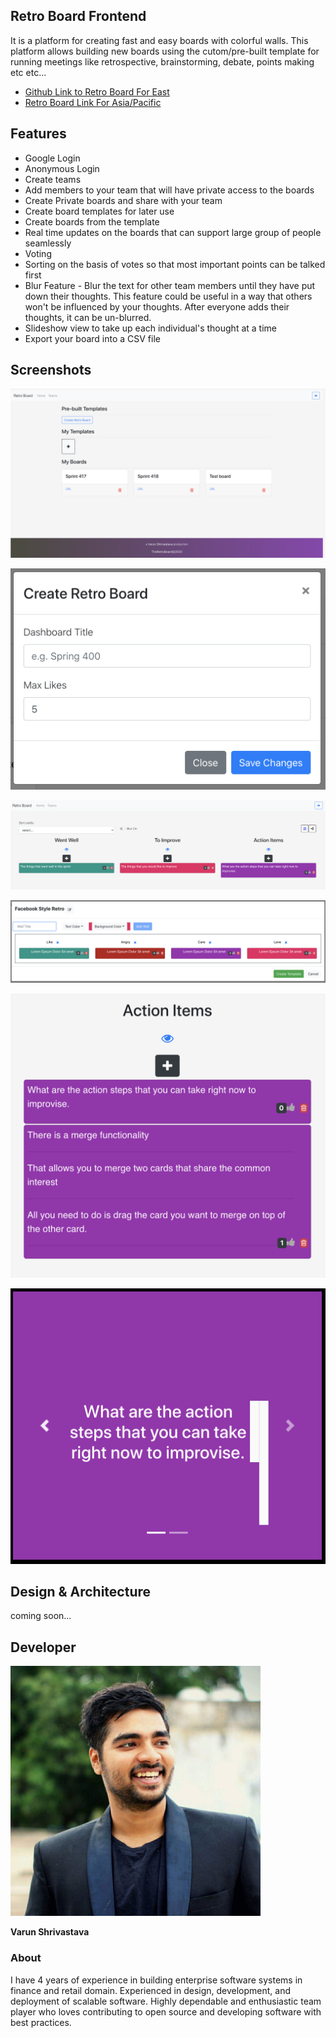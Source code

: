 ## Retro Board Frontend

It is a platform for creating fast and easy
boards with colorful walls. This platform allows
building new boards using the cutom/pre-built template
for running meetings like retrospective, brainstorming, 
debate, points making etc etc...

- [Github Link to Retro Board For East](https://vslala.github.io/retro-board/#/)
- [Retro Board Link For Asia/Pacific](http://retro.bemyaficionado.com)



## Features

- Google Login
- Anonymous Login
- Create teams
- Add members to your team that will have private access to the boards
- Create Private boards and share with your team
- Create board templates for later use
- Create boards from the template
- Real time updates on the boards that can support large group of people seamlessly
- Voting 
- Sorting on the basis of votes so that most important points can be talked first
- Blur Feature - Blur the
text for other team members until they have put down their thoughts.
This feature could be useful in a way that others won't be influenced by your thoughts.
After everyone adds their thoughts, it can be un-blurred.
- Slideshow view to take up each individual's thought at a time
- Export your board into a CSV file

## Screenshots

![dashboard](docs/images/dashboard.png)

![create retro board](docs/images/create-retro-board.png)

![retro board](docs/images/pre-built-retro-board.png)

![custom template creator](docs/images/create-custom-template.png)

![retro board wall](docs/images/retro-board-wall.png)

![slideshow view](docs/images/slideshow-view.png)

## Design & Architecture

coming soon...

## Developer

![Varun Shrivastava](docs/images/VarunShrivastava_LinkedIn.jpeg)

**Varun Shrivastava**

### About
I have 4 years of experience in building enterprise 
software systems in finance and retail domain. 
Experienced in design, development, and deployment of 
scalable software. Highly dependable and enthusiastic 
team player who loves contributing to open source 
and developing software with best practices.



